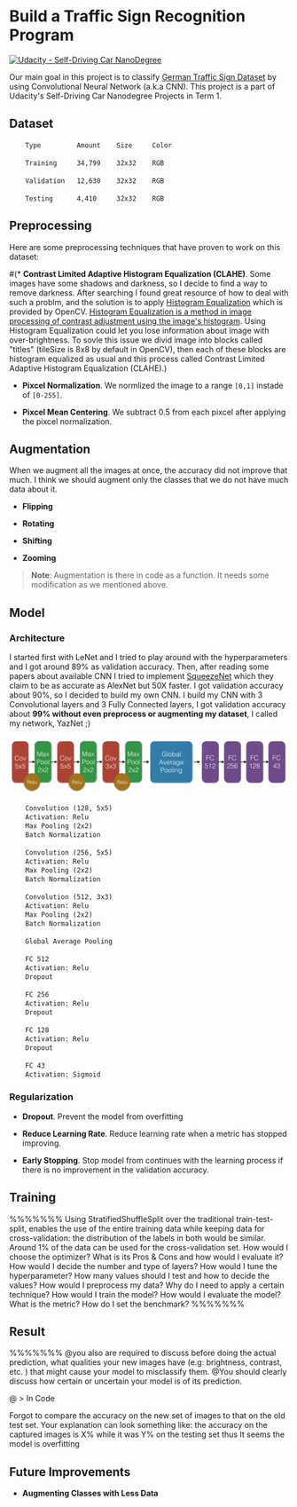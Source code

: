 

# Build a Traffic Sign Recognition Program
[![Udacity - Self-Driving Car NanoDegree](https://s3.amazonaws.com/udacity-sdc/github/shield-carnd.svg)](http://www.udacity.com/drive)

Our main goal in this project is to classify [German Traffic Sign Dataset](http://benchmark.ini.rub.de/?section=gtsrb&subsection=dataset) by using Convolutional Neural Network (a.k.a CNN). This project is a part of Udacity's Self-Driving Car Nanodegree Projects in Term 1.

## Dataset

```
    Type         Amount    Size     Color
    
    Training     34,799    32x32    RGB

    Validation   12,630    32x32    RGB

    Testing      4,410     32x32    RGB
```

## Preprocessing

Here are some preprocessing techniques that have proven to work on this dataset:

#(* **Contrast Limited Adaptive Histogram Equalization (CLAHE)**. Some images have some shadows and darkness, so I decide to find a way to remove darkness. After searching I found great resource of how to deal with such a problm, and the solution is to apply [Histogram Equalization](http://docs.opencv.org/3.1.0/d5/daf/tutorial_py_histogram_equalization.html) which is provided by OpenCV. [Histogram Equalization is a method in image processing of contrast adjustment using the image's histogram](https://en.wikipedia.org/wiki/Histogram_equalization). Using Histogram Equalization could let you lose information about image with over-brightness. To sovle this issue we divid image into blocks called "titles" (tileSize is 8x8 by default in OpenCV), then each of these blocks are histogram equalized as usual and this process called Contrast Limited Adaptive Histogram Equalization (CLAHE).)

* **Pixcel Normalization**. We normlized the image to a range `[0,1]` instade of `[0-255]`.

* **Pixcel Mean Centering**. We subtract 0.5 from each pixcel after applying the pixcel normalization.

## Augmentation

When we augment all the images at once, the accuracy did not improve that much. I think we should augment only the classes that we do not have much data about it.

* **Flipping**

* **Rotating**

* **Shifting**

* **Zooming**

> **Note**: Augmentation is there in code as a function. It needs some modification as we mentioned above.

## Model 

### Architecture

I started first with LeNet and I tried to play around with the hyperparameters and I got around 89% as validation accuracy. Then, after reading some papers about available CNN I tried to implement [SqueezeNet](https://arxiv.org/pdf/1602.07360.pdf) which they claim to be as accurate as AlexNet but 50X faster. I got validation accuracy about 90%, so I decided to build my own CNN. I build my CNN with 3 Convolutional layers and 3 Fully Connected layers, I got validation accuracy about **99% without even preprocess or augmenting my dataset**, I called my network, YazNet ;)

<p align="center">
  <img src="YazNet_Arch.png" alt="Model architecture"/>
</p>

```
    Convolution (128, 5x5)
    Activation: Relu
    Max Pooling (2x2)
    Batch Normalization
    
    Convolution (256, 5x5)
    Activation: Relu
    Max Pooling (2x2)
    Batch Normalization
    
    Convolution (512, 3x3)
    Activation: Relu
    Max Pooling (2x2)
    Batch Normalization

    Global Average Pooling
    
    FC 512
    Activation: Relu
    Dropout
    
    FC 256
    Activation: Relu
    Dropout
    
    FC 128
    Activation: Relu
    Dropout
    
    FC 43
    Activation: Sigmoid
```

### Regularization

* **Dropout**. Prevent the model from overfitting

* **Reduce Learning Rate**. Reduce learning rate when a metric has stopped improving.

* **Early Stopping**. Stop model from continues with the learning process if there is no improvement in the validation accuracy.

## Training
%%%%%%% 
Using StratifiedShuffleSplit over the traditional train-test-split, enables the use of the entire training data while keeping data for cross-validation: the distribution of the labels in both would be similar. Around 1% of the data can be used for the cross-validation set.
How would I choose the optimizer? What is its Pros & Cons and how would I evaluate it?
How would I decide the number and type of layers?
How would I tune the hyperparameter? How many values should I test and how to decide the values?
How would I preprocess my data? Why do I need to apply a certain technique?
How would I train the model?
How would I evaluate the model? What is the metric? How do I set the benchmark?
%%%%%%% 

## Result
%%%%%%% 
@you also are required to discuss before doing the actual prediction, what qualities your new images have (e.g: brightness, contrast, etc. ) that might cause your model to misclassify them.
@You should clearly discuss how certain or uncertain your model is of its prediction.

@ > In Code

Forgot to compare the accuracy on the new set of images to that on the old test set.
Your explanation can look something like: the accuracy on the captured images is X% while it was Y% on the testing set thus It seems the model is overfitting


## Future Improvements

* **Augmenting Classes with Less Data**